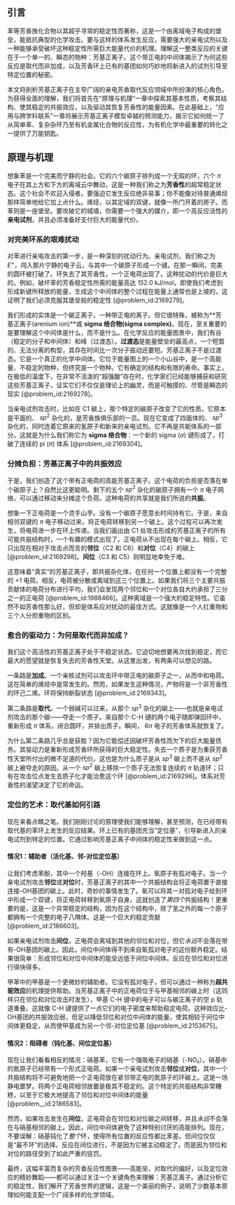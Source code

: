 ## 引言
苯等芳香族化合物以其超乎寻常的稳定性而著称，这是一个由离域电子构成的堡垒，能抵抗典型的化学攻击。要与这样的体系发生反应，需要强大的亲电试剂以及一种能够承受破坏这种稳定性所需巨大能量代价的机理。理解这一整类反应的关键在于一个单一的、瞬态的物种：芳基正离子。这个带正电的中间体揭示了为何这些反应是取代而非加成，以及芳香环上已有的基团如何巧妙地将新进入的试剂引导至特定位置的秘密。

本文将剖析芳基正离子在主导广阔的亲电芳香取代反应领域中所扮演的核心角色。为获得全面的理解，我们将首先在“原理与机理”一章中探索其基本性质，考察其结构、使其稳定的共振效应，以及驱动其恢复芳香性的能量因素。在此基础上，“应用与跨学科联系”一章将展示芳基正离子模型卓越的预测能力，揭示它如何统一了从简单苯、复杂杂环乃至有机金属化合物的反应性，为有机化学中最重要的转化之一提供了万能钥匙。

## 原理与机理

想象苯是一个完美而宁静的社会。它的六个碳原子排列成一个无瑕的环，六个 $\pi$ 电子在其上方和下方的离域云中舞动，这是一种我们称之为**芳香性**的超常稳定状态。这个社会不欢迎入侵者。要强迫它发生反应绝非易事；你不能像对待普通烯烃那样简单地给它加上点什么。烯烃，以其定域的双键，就像一所门开着的房子。而苯则是一座堡垒。要攻破它的城墙，你需要一个强大的媒介，即一个高反应活性的**亲电试剂**，并且必须准备好支付巨大的能量代价。

### 对完美环系的艰难扰动

对苯进行亲电攻击的第一步，是一种深刻的扰动行为。亲电试剂，我们称之为 $E^+$，闯入那片宁静的电子云，与其中一个碳原子形成一个键。在那一瞬间，完美的圆环被打破了。环失去了其芳香性，一个正电荷出现了。这种扰动的代价是巨大的。例如，破坏苯的芳香稳定性所需的能量高达 $152.0 \text{ kJ/mol}$。即使我们考虑到形成新键所释放的能量，生成这个中间体的整个过程在能量上通常也是上坡的，这证明了我们必须克服其堡垒般的稳定性 [@problem_id:2169279]。

我们形成的实体是一个碳正离子，一种带正电的离子。但它很特殊，被称为**芳基正离子(arenium ion)**或 **sigma 络合物(sigma complex)**。现在，至关重要的是要理解这个中间体是什么，而不是什么。在化学反应的能量图景中，我们有谷（稳定的分子和中间体）和峰（过渡态）。**过渡态**是能量壁垒的最高点，一个短暂的、无法分离的构型，其存在时间比一次分子振动还要短。芳基正离子不是过渡态。它是一个真正的化学中间体。它位于能量图上的一个小山谷中，是一个高能量、不稳定的物种，但终究是一个物种。它有确定的结构和有限的寿命。事实上，在极低的温度下，在非常不活泼的“超强酸”存在时，化学家们已经能够捕获和研究这些芳基正离子，证实它们不仅仅是理论上的幽灵，而是可触摸的、尽管是瞬态的现实 [@problem_id:2169278]。

当亲电试剂攻击时，比如在 C1 碳上，那个特定的碳原子改变了它的性质。它原本是平面的、 $sp^2$ 杂化的，是芳香族俱乐部的一员。现在它变成了四面体的、 $sp^3$ 杂化的，同时连着它原来的氢原子和新来的亲电试剂。它不再是共轭体系的一部分。这就是为什么我们称它为 **sigma 络合物**：一个新的 sigma ($\sigma$) 键形成了，打破了连续的 pi ($\pi$) 体系 [@problem_id:2169304]。

### 分摊负担：芳基正离子中的共振效应

于是，我们创造了这个带有正电荷的高能芳基正离子。这个电荷的负担是否落在单个碳原子上？自然比这更聪明。剩下的五个 $sp^2$ 杂化的碳原子拥有一个 $\pi$ 电子网络，可以通过移动来分摊这个负荷。这种电荷的共享就是我们所说的**共振**。

想象一下正电荷是一个烫手山芋。没有一个碳原子愿意长时间持有它。于是，来自相邻双键的 $\pi$ 电子移动过来，将正电荷转移到另一个碳上。这个过程可以再次发生，将电荷进一步在环上传递。当我们画出由 C1 处攻击形成的芳基正离子的所有可能共振结构时，一个有趣的模式出现了。正电荷从不出现在每个碳上。相反，它只出现在相对于攻击点而言的**邻位**（C2 和 C6）和**对位**（C4）的碳上 [@problem_id:2169298]。**间位**（C3 和 C5）则明显地幸免于难。

这意味着“真实”的芳基正离子，即共振杂化体，在任何一个位置上都没有一个完整的 $+1$ 电荷。相反，电荷被分散或离域到这三个位置上。如果我们将三个主要共振贡献体的电荷分布进行平均，我们会发现两个邻位和一个对位各自大约承担了三分之一的正电荷 [@problem_id:1988466]。这种离域是一个强大的稳定特性。它虽然不如芳香性那么好，但却是体系应对扰动的最佳方式。这就像是一个人扛重物和三个人分担重物的区别。

### 愈合的驱动力：为何是取代而非加成？

我们这个高活性的芳基正离子处于不稳定状态。它迫切地想要再次找到稳定，而它最大的愿望就是恢复失去的芳香性天堂。从这里出发，有两条可以想见的路。

一条路是**加成**。一个亲核试剂可以攻击环中带正电的碳原子之一，从而中和电荷。这在简单的烯烃中是常发生的。然而，如果发生这种情况，产物将是一个非芳香性的环己二烯。环将保持断裂状态 [@problem_id:2169343]。

第二条路是**取代**。一个弱碱可以过来，从那个 $sp^3$ 杂化的碳上——也就是亲电试剂攻击的那个碳——夺走一个质子。来自那个 C-H 键的两个电子随即弹回环中，重新形成 $\pi$ 体系，闭合圆环，并排出质子。瞬间， $6\pi$ 电子的芳香体系就恢复了。

为什么第二条路几乎总是获胜？因为它能偿还因破坏芳香性而欠下的巨大能量债务。其驱动力是重新形成芳香环所获得的巨大稳定性。失去一个质子是为重获芳香性天堂所付出的微不足道的代价。这也是为什么质子是从 $sp^3$ 碳上而不是从 $sp^2$ 碳上被夺走的原因。从一个 $sp^2$ 碳上移除一个质子无法恢复连续的 $\pi$ 轨道环；只有在攻击位点发生去质子化才能治愈这个环 [@problem_id:2169296]。体系对芳香性的渴望决定了它的命运。

### 定位的艺术：取代基如何引路

现在来看点睛之笔。我们刚刚讨论的原理使我们能够理解，甚至预测，在已经带有取代基的苯环上发生的反应结果。环上已有的基团充当“定位基”，引导新进入的亲电试剂到特定的位置。它通过影响芳基正离子中间体的稳定性来做到这一点。

#### 情况1：辅助者（活化基、邻-对位定位基）

让我们考虑苯酚，其中一个羟基（-OH）连接在环上。氧原子有孤对电子。当一个亲电试剂攻击**邻位**或**对位**时，芳基正离子的其中一个共振结构会将正电荷置于直接连接-OH基团的碳上。此时，奇妙的事情发生了。氧可以将其一对孤对电子给到环中形成一个双键，将正电荷转移到氧原子自身。这就创造了*第四个*共振结构！更重要的是，这是一个异常稳定的结构，因为在这个结构中，除了氢之外的每一个原子都拥有一个完整的电子八隅体。这是一个巨大的稳定贡献 [@problem_id:2186603]。

如果亲电试剂攻击**间位**，正电荷会离域到其他的邻位和对位，但它*永远*不会落在带有-OH基团的碳上。因此，间位中间体得不到来自氧孤对电子的这份额外稳定。结果很简单：形成邻位和对位中间体的能垒远低于间位中间体。反应在邻位和对位进行得快得多。

甲苯中的甲基是一个更微妙的辅助者。它没有孤对电子，但可以通过一种称为**超共轭效应**的机理提供帮助。当芳基正离子中的正电荷位于与甲基相邻的碳上时（这同样只在邻位和对位攻击时发生），甲基 C-H 键中的电子可以与碳正离子的空 p 轨道重叠。这就像 C-H 键提供了一点它们的电子密度来帮助稳定电荷。这种效应比-OH基团的共振效应弱，但足以降低邻位和对位中间体的能量，使其相较于间位中间体更稳定，从而使甲基成为另一个邻-对位定位基 [@problem_id:2153675]。

#### 情况2：阻碍者（钝化基、间位定位基）

现在让我们看看相反的情况：硝基苯，它有一个强吸电子的硝基（-NO₂）。硝基中的氮原子已经带有一个形式正电荷。如果一个亲电试剂攻击**邻位**或**对位**，其中一个共振结构将不可避免地把一个正电荷放在紧邻带正电的氮原子的环碳上。这是一场静电噩梦。将两个正电荷相邻放置是极其不稳定的。这个特定的共振结构非常糟糕，以至于它极大地提高了邻位和对位中间体的能量 [@problem__id:2186583]。

然而，如果攻击发生在**间位**，正电荷会在邻位和对位碳之间转移，并且*永远*不会落在与硝基相邻的碳上。因此，间位中间体避免了这种特别讨厌的高能排列。现在，不要误解：硝基钝化了*整个*环，使得所有位置的反应性都比苯差。但间位仅仅是“最不坏”的选择。反应在间位进行，不是因为它被主动稳定了，而是因为邻位和对位的路径受到了如此严重的惩罚。

最终，这幅丰富而复杂的芳香反应性图景——高能垒、对取代的偏好，以及定位效应的精妙舞蹈——都可以通过关注一个关键角色来理解：芳基正离子。通过分析它的稳定性，我们解开了芳香世界的逻辑，这是一个美丽的例子，说明了少数基本原理如何能支配一个广阔多样的化学领域。


